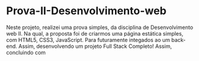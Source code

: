 # Prova-II-Desenvolvimento-web
Neste projeto, realizei uma prova simples, da disciplina de Desenvolvimento web II. Na qual, a proposta foi de criarmos uma página estática simples, com HTML5, CSS3, JavaScript. Para futuramente integados ao um back-end. Assim, desenvolvendo um projeto Full Stack Completo! Assim, concluindo com 

